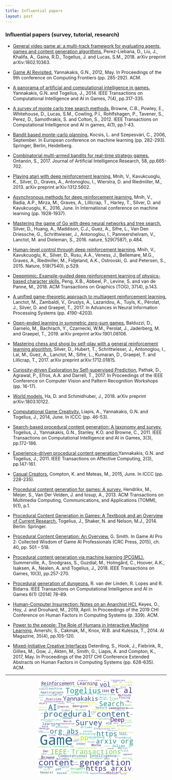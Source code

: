 ```yaml
---
title: Influential papers 
layout: post
---
```


### Influential papers (survey, tutorial, research)

* <a href='https://arxiv.org/pdf/1802.10363.pdf'>General video game ai: a multi-track framework for evaluating agents, games and content generation algorithms.</a> Perez-Liebana, D., Liu, J., Khalifa, A., Gaina, R.D., Togelius, J. and Lucas, S.M., 2018. arXiv preprint arXiv:1802.10363.
* <a href='http://yannakakis.net/wp-content/uploads/2012/03/gameAI.pdf'>Game AI Revisited.</a> Yannakakis, G.N., 2012, May. In Proceedings of the 9th conference on Computing Frontiers (pp. 285-292). ACM.
* <a href='https://ieeexplore.ieee.org/abstract/document/6855367/'>A panorama of artificial and computational intelligence in games.</a> Yannakakis, G.N. and Togelius, J., 2014. IEEE Transactions on Computational Intelligence and AI in Games, 7(4), pp.317-335.

* <a href='https://ieeexplore.ieee.org/stamp/stamp.jsp?arnumber=6145622'>A survey of monte carlo tree search methods.</a> Browne, C.B., Powley, E., Whitehouse, D., Lucas, S.M., Cowling, P.I., Rohlfshagen, P., Tavener, S., Perez, D., Samothrakis, S. and Colton, S., 2012. IEEE Transactions on Computational Intelligence and AI in games, 4(1), pp.1-43.
* <a href='http://ggp.stanford.edu/readings/uct.pdf'>Bandit based monte-carlo planning.</a> Kocsis, L. and Szepesvári, C., 2006, September. In European conference on machine learning (pp. 282-293). Springer, Berlin, Heidelberg. 
* <a href='https://pdfs.semanticscholar.org/f4d4/6648765d707f8d98a2f2e7dadbd2b1b4e43e.pdf'>Combinatorial multi-armed bandits for real-time strategy games.</a> Ontanón, S., 2017. Journal of Artificial Intelligence Research, 58, pp.665-702.

* <a href='https://arxiv.org/abs/1312.5602'>Playing atari with deep reinforcement learning.</a> Mnih, V., Kavukcuoglu, K., Silver, D., Graves, A., Antonoglou, I., Wierstra, D. and Riedmiller, M., 2013. arXiv preprint arXiv:1312.5602.
* <a href='https://arxiv.org/abs/1602.01783'>Asynchronous methods for deep reinforcement learning.</a> Mnih, V., Badia, A.P., Mirza, M., Graves, A., Lillicrap, T., Harley, T., Silver, D. and Kavukcuoglu, K., 2016, June. In International conference on machine learning (pp. 1928-1937).  
* <a href='http://web.iitd.ac.in/~sumeet/Silver16.pdf'>Mastering the game of Go with deep neural networks and tree search.</a> Silver, D., Huang, A., Maddison, C.J., Guez, A., Sifre, L., Van Den Driessche, G., Schrittwieser, J., Antonoglou, I., Panneershelvam, V., Lanctot, M. and Dieleman, S., 2016. nature, 529(7587), p.484.
* <a href='https://daiwk.github.io/assets/dqn.pdf'>Human-level control through deep reinforcement learning.</a> Mnih, V., Kavukcuoglu, K., Silver, D., Rusu, A.A., Veness, J., Bellemare, M.G., Graves, A., Riedmiller, M., Fidjeland, A.K., Ostrovski, G. and Petersen, S., 2015. Nature, 518(7540), p.529.
* <a href='https://arxiv.org/abs/1804.02717'>Deepmimic: Example-guided deep reinforcement learning of physics-based character skills.</a> Peng, X.B., Abbeel, P., Levine, S. and van de Panne, M., 2018. ACM Transactions on Graphics (TOG), 37(4), p.143.
* <a href='https://papers.nips.cc/paper/7007-a-unified-game-theoretic-approach-to-multiagent-reinforcement-learning.pdf'>A unified game-theoretic approach to multiagent reinforcement learning.</a> Lanctot, M., Zambaldi, V., Gruslys, A., Lazaridou, A., Tuyls, K., Pérolat, J., Silver, D. and Graepel, T., 2017. In Advances in Neural Information Processing Systems (pp. 4190-4203).
* <a href='https://arxiv.org/pdf/1901.08106.pdf'>Open-ended learning in symmetric zero-sum games.</a> Balduzzi, D., Garnelo, M., Bachrach, Y., Czarnecki, W.M., Perolat, J., Jaderberg, M. and Graepel, T., 2019. arXiv preprint arXiv:1901.08106.
* <a href='https://arxiv.org/abs/1712.01815'>Mastering chess and shogi by self-play with a general reinforcement learning algorithm.</a> Silver, D., Hubert, T., Schrittwieser, J., Antonoglou, I., Lai, M., Guez, A., Lanctot, M., Sifre, L., Kumaran, D., Graepel, T. and Lillicrap, T., 2017. arXiv preprint arXiv:1712.01815.

* <a href='https://arxiv.org/abs/1705.05363'>Curiosity-driven Exploration by Self-supervised Prediction.</a> Pathak, D., Agrawal, P., Efros, A.A. and Darrell, T., 2017. In Proceedings of the IEEE Conference on Computer Vision and Pattern Recognition Workshops (pp. 16-17).

* <a href='https://arxiv.org/abs/1803.10122'>World models.</a> Ha, D. and Schmidhuber, J., 2018. arXiv preprint arXiv:1803.10122. 

* <a href='http://citeseerx.ist.psu.edu/viewdoc/download?doi=10.1.1.470.3252&rep=rep1&type=pdf'>Computational Game Creativity.</a> Liapis, A., Yannakakis, G.N. and Togelius, J., 2014, June. In ICCC (pp. 46-53).
* <a href='https://ieeexplore.ieee.org/stamp/stamp.jsp?arnumber=5756645'>Search-based procedural content generation: A taxonomy and survey.</a> Togelius, J., Yannakakis, G.N., Stanley, K.O. and Browne, C., 2011. IEEE Transactions on Computational Intelligence and AI in Games, 3(3), pp.172-186.
* <a href='https://ieeexplore.ieee.org/stamp/stamp.jsp?arnumber=5740836'>Experience-driven procedural content generation.</a>Yannakakis, G.N. and Togelius, J., 2011. IEEE Transactions on Affective Computing, 2(3), pp.147-161. 
* <a href='http://axon.cs.byu.edu/ICCC2015proceedings/10.2Compton.pdf'>Casual Creators.</a> Compton, K. and Mateas, M., 2015, June. In ICCC (pp. 228-235).
* <a href='https://course.ccs.neu.edu/cs5150f13/readings/hendrikx_pcgg.pdf'>Procedural content generation for games: A survey.</a> Hendrikx, M., Meijer, S., Van Der Velden, J. and Iosup, A., 2013. ACM Transactions on Multimedia Computing, Communications, and Applications (TOMM), 9(1), p.1.
* <a href='http://pcgbook.com/'>Procedural Content Generation in Games: A Textbook and an Overview of Current Research.</a> Togelius, J., Shaker, N. and Nelson, M.J., 2014. Berlin: Springer.
* <a href='http://www.gameaipro.com/GameAIPro2/GameAIPro2_Chapter40_Procedural_Content_Generation_An_Overview.pdf'>Procedural Content Generation: An Overview.</a> G. Smith. In Game AI Pro 2: Collected Wisdom of Game AI Professionals (CRC Press, 2015), ch. 40, pp. 501 – 518.
* <a href='https://ieeexplore.ieee.org/stamp/stamp.jsp?arnumber=8382283'>Procedural content generation via machine learning (PCGML).</a> Summerville, A., Snodgrass, S., Guzdial, M., Holmgård, C., Hoover, A.K., Isaksen, A., Nealen, A. and Togelius, J., 2018. IEEE Transactions on Games, 10(3), pp.257-270.
* <a href='https://ieeexplore.ieee.org/document/6661386'>Procedural generation of dungeons.</a> R. van der Linden, R. Lopes and R. Bidarra. IEEE Transactions on Computational Intelligence and AI in Games 6(1) (2014) 78–89.

* <a href='https://ironholds.org/resources/papers/anarchist_hci.pdf'>Human-Computer Insurrection: Notes on an Anarchist HCI.</a> Keyes, O., Hoy, J. and Drouhard, M., 2019, April. In Proceedings of the 2019 CHI Conference on Human Factors in Computing Systems (p. 339). ACM.
* <a href='https://wvvw.aaai.org/ojs/index.php/aimagazine/article/view/2513'>Power to the people: The Role of Humans in Interactive Machine Learning.</a> Amershi, S., Cakmak, M., Knox, W.B. and Kulesza, T., 2014. AI Magazine, 35(4), pp.105-120.
* <a href='https://dl.acm.org/citation.cfm?id=3027072'>Mixed-Initiative Creative Interfaces</a> Deterding, S., Hook, J., Fiebrink, R., Gillies, M., Gow, J., Akten, M., Smith, G., Liapis, A. and Compton, K., 2017, May. In Proceedings of the 2017 CHI Conference Extended Abstracts on Human Factors in Computing Systems (pp. 628-635). ACM.


<hr><center><img src='assets/png/q9-wordcloud.png' /></center>